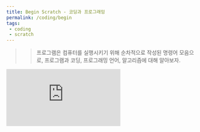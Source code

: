 ```yaml
---
title: Begin Scratch - 코딩과 프로그래밍
permalink: /coding/begin
tags: 
 - coding
 - scratch
---
```


>> 프로그램은 컴퓨터를 실행시키기 위해 순차적으로 작성된 명령어 모음으로, 프로그램과 코딩, 프로그래밍 언어, 알고리즘에 대해 알아보자.
<div class="if-containerw">
<iframe src="https://docs.google.com/presentation/d/e/2PACX-1vSg7-Rj3Vweqt3HldR5gTkKB7TeA08ZuRSdVu7npcGZgn5HVNEywxPVOeRXNWKlz8Kw0Q_lqOk1IZtU/embed?start=false&loop=false&delayms=3000" frameborder="0" class="if-video" allowfullscreen="true" mozallowfullscreen="true" webkitallowfullscreen="true"></iframe>
</div>
